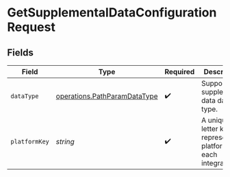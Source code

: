 # GetSupplementalDataConfigurationRequest


## Fields

| Field                                                                               | Type                                                                                | Required                                                                            | Description                                                                         | Example                                                                             |
| ----------------------------------------------------------------------------------- | ----------------------------------------------------------------------------------- | ----------------------------------------------------------------------------------- | ----------------------------------------------------------------------------------- | ----------------------------------------------------------------------------------- |
| `dataType`                                                                          | [operations.PathParamDataType](../../../sdk/models/operations/pathparamdatatype.md) | :heavy_check_mark:                                                                  | Supported supplemental data data type.                                              | invoices                                                                            |
| `platformKey`                                                                       | *string*                                                                            | :heavy_check_mark:                                                                  | A unique 4-letter key to represent a platform in each integration.                  | gbol                                                                                |